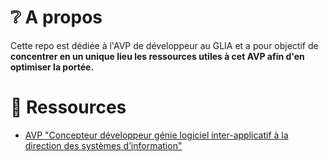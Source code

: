 # ❔ A propos

Cette repo est dédiée à l'AVP de développeur au GLIA et a pour objectif de **concentrer en un unique lieu 
les ressources utiles à cet AVP afin d'en optimiser la portée.**

# 🔖 Ressources

- [AVP "Concepteur développeur génie logiciel inter-applicatif
à la direction des systèmes d’information"](https://bit.ly/3zQsk2n)
